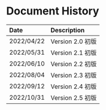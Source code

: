# Document History

| Date        | Description                           |
| :----       | :-------------------------------------|
| 2022/04/22  | Version 2.0 初版                      |
| 2022/05/31  | Version 2.1 初版                      |
| 2022/06/10  | Version 2.2 初版                      |
| 2022/08/04  | Version 2.3 初版                      |
| 2022/09/12  | Version 2.4 初版                      |
| 2022/10/31  | Version 2.5 初版                      |
